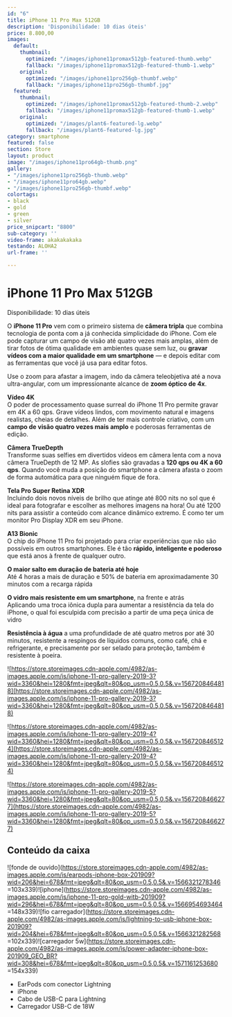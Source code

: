 ```yaml
---
id: "6"
title: iPhone 11 Pro Max 512GB
description: 'Disponibilidade: 10 dias úteis'
price: 8.800,00
images:
  default:
    thumbnail:
      optimized: "/images/iphone11promax512gb-featured-thumb.webp"
      fallback: "/images/iphone11promax512gb-featured-thumb-1.webp"
    original:
      optimized: "/images/iphone11pro256gb-thumbf.webp"
      fallback: "/images/iphone11pro256gb-thumbf.jpg"
  featured:
    thumbnail:
      optimized: "/images/iphone11promax512gb-featured-thumb-2.webp"
      fallback: "/images/iphone11promax512gb-featured-thumb-1.webp"
    original:
      optimized: "/images/plant6-featured-lg.webp"
      fallback: "/images/plant6-featured-lg.jpg"
category: smartphone
featured: false
section: Store
layout: product
image: "/images/iphone11pro64gb-thumb.png"
gallery:
- "/images/iphone11pro256gb-thumb.webp"
- "/images/iphone11pro64gb.webp"
- "/images/iphone11pro256gb-thumbf.webp"
colortags:
- black
- gold
- green
- silver
price_snipcart: "8800"
sub-category: ''
video-frame: akakakakaka
testando: ALOHA2
url-frame: ''

---
```

# iPhone 11 Pro Max 512GB

Disponibilidade: 10 dias úteis

O **iPhone 11 Pro** vem com o primeiro sistema de **câmera tripla** que combina tecnologia de ponta com a já conhecida simplicidade do iPhone. Com ele pode capturar um campo de visão até quatro vezes mais amplas, além de tirar fotos de ótima qualidade em ambientes quase sem luz, ou **gravar vídeos com a maior qualidade em um smartphone** — e depois editar com as ferramentas que você já usa para editar fotos.

Use o zoom para afastar a imagem, indo da câmera teleobjetiva até a nova ultra-angular, com um impressionante alcance de **zoom óptico de 4x**.

**Vídeo 4K**  
O poder de processamento quase surreal do iPhone 11 Pro permite gravar em 4K a 60 qps. Grave vídeos lindos, com movimento natural e imagens realistas, cheias de detalhes. Além de ter mais controle criativo, com um **campo de visão quatro vezes mais amplo** e poderosas ferramentas de edição.

**Câmera TrueDepth**  
Transforme suas selfies em divertidos vídeos em câmera lenta com a nova câmera TrueDepth de 12 MP. As slofies são gravadas a **120 qps ou 4K a 60 qps**. Quando você muda a posição do smartphone a câmera afasta o zoom de forma automática para que ninguém fique de fora.

**Tela Pro Super Retina XDR**  
Incluindo dois novos níveis de brilho que atinge até 800 nits no sol que é ideal para fotografar e escolher as melhores imagens na hora! Ou até 1200 nits para assistir a conteúdo com alcance dinâmico extremo. É como ter um monitor Pro Display XDR em seu iPhone.

**A13 Bionic**  
O chip do iPhone 11 Pro foi projetado para criar experiências que não são possíveis em outros smartphones. Ele é tão **rápido, inteligente e poderoso** que está anos à frente de qualquer outro.

**O maior salto em duração de bateria até hoje**  
Até 4 horas a mais de duração e 50% de bateria em aproximadamente 30 minutos com a recarga rápida

**O vidro mais resistente em um smartphone**, na frente e atrás  
Aplicando uma troca iônica dupla para aumentar a resistência da tela do iPhone, o qual foi esculpida com precisão a partir de uma peça única de vidro

**Resistência à água** a uma profundidade de até quatro metros por até 30 minutos, resistente a respingos de líquidos comuns, como café, chá e refrigerante, e precisamente por ser selado para proteção, também é resistente à poeira.

![https://store.storeimages.cdn-apple.com/4982/as-images.apple.com/is/iphone-11-pro-gallery-2019-3?wid=3360&hei=1280&fmt=jpeg&qlt=80&op_usm=0.5,0.5&.v=1567208464818](https://store.storeimages.cdn-apple.com/4982/as-images.apple.com/is/iphone-11-pro-gallery-2019-3?wid=3360&hei=1280&fmt=jpeg&qlt=80&op_usm=0.5,0.5&.v=1567208464818)

![https://store.storeimages.cdn-apple.com/4982/as-images.apple.com/is/iphone-11-pro-gallery-2019-4?wid=3360&hei=1280&fmt=jpeg&qlt=80&op_usm=0.5,0.5&.v=1567208465124](https://store.storeimages.cdn-apple.com/4982/as-images.apple.com/is/iphone-11-pro-gallery-2019-4?wid=3360&hei=1280&fmt=jpeg&qlt=80&op_usm=0.5,0.5&.v=1567208465124)

![https://store.storeimages.cdn-apple.com/4982/as-images.apple.com/is/iphone-11-pro-gallery-2019-5?wid=3360&hei=1280&fmt=jpeg&qlt=80&op_usm=0.5,0.5&.v=1567208466277](https://store.storeimages.cdn-apple.com/4982/as-images.apple.com/is/iphone-11-pro-gallery-2019-5?wid=3360&hei=1280&fmt=jpeg&qlt=80&op_usm=0.5,0.5&.v=1567208466277)

## Conteúdo da caixa

![fonde de ouvido](https://store.storeimages.cdn-apple.com/4982/as-images.apple.com/is/earpods-iphone-box-201909?wid=206&hei=678&fmt=jpeg&qlt=80&op_usm=0.5,0.5&.v=1566321278346 =103x339)![iphone](https://store.storeimages.cdn-apple.com/4982/as-images.apple.com/is/iphone-11-pro-gold-witb-201909?wid=296&hei=678&fmt=jpeg&qlt=80&op_usm=0.5,0.5&.v=1566954693464 =148x339)![fio carregador](https://store.storeimages.cdn-apple.com/4982/as-images.apple.com/is/lightning-to-usb-iphone-box-201909?wid=204&hei=678&fmt=jpeg&qlt=80&op_usm=0.5,0.5&.v=1566321282568 =102x339)![carregador 5w](https://store.storeimages.cdn-apple.com/4982/as-images.apple.com/is/power-adapter-iphone-box-201909_GEO_BR?wid=308&hei=678&fmt=jpeg&qlt=80&op_usm=0.5,0.5&.v=1571161253680 =154x339)

* EarPods com conector Lightning
* iPhone
* Cabo de USB-C para Lightning
* Carregador USB-C de 18W